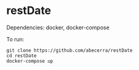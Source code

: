 # restDate

Dependencies: docker, docker-compose

To run:

```
git clone https://github.com/abecerra/restDate
cd restDate
docker-compose up
```
